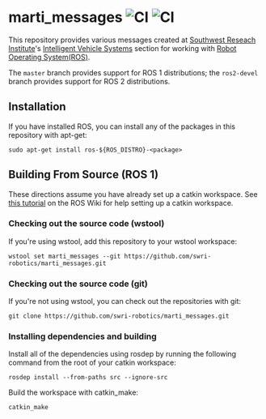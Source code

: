 marti\_messages ![CI](https://github.com/swri-robotics/marti_messages/workflows/CI/badge.svg) ![CI](https://github.com/swri-robotics/marti_messages/workflows/CI/badge.svg?branch=ros2-devel)
=============================================================================================

This repository provides various messages created at [Southwest Reseach Institute](http://www.swri.org)'s [Intelligent Vehicle Systems](http://www.swri.org/4org/d10/isd/ivs/default.htm) section for working with [Robot Operating System(ROS)](http://www.ros.org).

The `master` branch provides support for ROS 1 distributions; the `ros2-devel` branch provides support for ROS 2 distributions.

Installation
------------

If you have installed ROS, you can install any of the packages in this repository with apt-get:

    sudo apt-get install ros-${ROS_DISTRO}-<package>


Building From Source (ROS 1)
-------------------------------------------------------

These directions assume you have already set up a catkin workspace. See [this tutorial](http://wiki.ros.org/catkin/Tutorials/create_a_workspace) on the ROS Wiki for help setting up a catkin workspace.

### Checking out the source code (wstool)

If you're using wstool, add this repository to your wstool workspace:

    wstool set marti_messages --git https://github.com/swri-robotics/marti_messages.git

### Checking out the source code (git)

If you're not using wstool, you can check out the repositories with git:

    git clone https://github.com/swri-robotics/marti_messages.git

### Installing dependencies and building

Install all of the dependencies using rosdep by running the following command from the root of your catkin workspace:

    rosdep install --from-paths src --ignore-src

Build the workspace with catkin\_make:

    catkin_make

